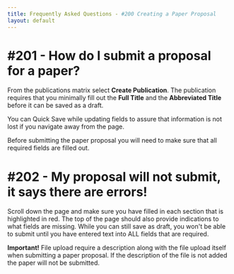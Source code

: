 ```yaml
---
title: Frequently Asked Questions - #200 Creating a Paper Proposal
layout: default
---
```


# #201 - How do I submit a proposal for a paper?

From the publications matrix select **Create Publication**. The publication requires that you minimally fill out the **Full Title** and the **Abbreviated Title** before it can be saved as a draft.

You can Quick Save while updating fields to assure that information is not lost if you navigate away from the page.

Before submitting the paper proposal you will need to make sure that all required fields are filled out.

# #202 - My proposal will not submit, it says there are errors!

Scroll down the page and make sure you have filled in each section that is highlighted in red. The top of the page should also provide indications to what fields are missing.  While you can still save as draft, you won't be able to submit until you have entered text into ALL fields that are required.

**Important!** File upload require a description along with the file upload itself when submitting a paper proposal. If the description of the file is not added the paper will not be submitted.
